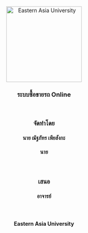 <br/>
<br/>
<center>
<img src="https://github.com/id10bat/BuySellCar-Online/blob/master/src/img/logo.png?raw=true" alt="Eastern Asia University" width="200"/>
<br/>
<h3>ระบบซื้อขายรถ Online</h3>
<br/>
<h3>จัดทำโดย
<h4>นาย ณัฐภัทร เพียสังกะ
<h4>นาย </h4>
<br/>
<h3>เสนอ
<h4>อาจารย์</h4>
<br/>
<h4>Eastern Asia University
</center>